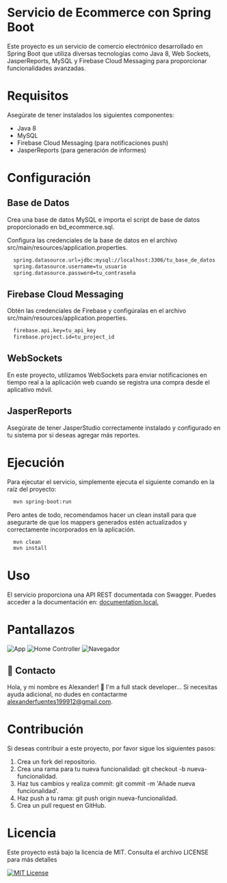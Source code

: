 # Servicio de Ecommerce con Spring Boot
Este proyecto es un servicio de comercio electrónico desarrollado en Spring Boot que utiliza diversas tecnologías como Java 8, Web Sockets, JasperReports, MySQL y Firebase Cloud Messaging para proporcionar funcionalidades avanzadas.

# Requisitos
Asegúrate de tener instalados los siguientes componentes:

* Java 8
* MySQL
* Firebase Cloud Messaging (para notificaciones push)
* JasperReports (para generación de informes)

# Configuración
## Base de Datos
Crea una base de datos MySQL e importa el script de base de datos proporcionado en bd_ecommerce.sql.

Configura las credenciales de la base de datos en el archivo src/main/resources/application.properties.

```bash
  spring.datasource.url=jdbc:mysql://localhost:3306/tu_base_de_datos
  spring.datasource.username=tu_usuario
  spring.datasource.password=tu_contraseña
```
## Firebase Cloud Messaging
Obtén las credenciales de Firebase y configúralas en el archivo src/main/resources/application.properties.

```bash
  firebase.api.key=tu_api_key
  firebase.project.id=tu_project_id
```
## WebSockets
En este proyecto, utilizamos WebSockets para enviar notificaciones en tiempo real a la aplicación web cuando se registra una compra desde el aplicativo móvil.
## JasperReports
Asegúrate de tener JasperStudio correctamente instalado y configurado en tu sistema por si deseas agregar más reportes.

# Ejecución
Para ejecutar el servicio, simplemente ejecuta el siguiente comando en la raíz del proyecto: 

```bash
  mvn spring-boot:run
```
Pero antes de todo, recomendamos hacer un clean install para que asegurarte de que los mappers generados estén actualizados y correctamente incorporados en la aplicación.
```bash
  mvn clean
  mvn install
```

# Uso
El servicio proporciona una API REST documentada con Swagger. Puedes acceder a la documentación en: [documentation.local.](http://localhost:8080/swagger-ui.html)

# Pantallazos

![App](https://lh3.googleusercontent.com/fife/AK0iWDzYf6s7OCls6jJkk5w7hPYW6vz6JKJpUVeYPgyOv-Z_r_s2RfFKspEe5ZADbDLce7h5uzKkiFhOvT18JV8FMHWfQK6DD9Ipus_hm7LagcLEn5XzMcJA3aWA6jwlr4hLJAYgidojXfDN6oepfdK1oksqSY483ap-lHRPoHa-QAZWtrUIotc1Xs5Xh0Ir4v8h3mzVU8Sy0gvKlgAqxp6uXcIcm-ilMtLszEQQgCH08cFH_M0fu7YQa1JiA1ssWr7aIeUQ4wz-oIJYTIVYoS2CYuv53XL_IqQSKdGTIOHcd5aG9B79JexRDvOiSsaOwrP02SgwDEbEmHfKvjXR_5dQNeQZDo59ynqYyvMYqzsIQx6e815xVc_Jpv-7ab860E3uxtjeCeaT_eRql_vdTvTRdEClKbMry_mj9wCzsmxNI7iCVBUbOOE3JRSSr_gJ00JnqQCiCaIEBG8khGGuD0f0nJoSjVgM-r6qEjFFq0tgPmW2F-tpfIpjvdPHjCSv2lGbladavezYeQ9TwELc0KMEaAvNE4NB81DfR__3eiPR4asJIDBjYPJHPWD4yxKkoExBScAAVZtrgp12udeRLGC9SAAivXV9FctO0ptK0qh7DZlzJexkpu_jOBAsyYKQj8yCpZy7F-94CRgVu2zn2LTltWhiFYyrQd22q-gx7OyeEDBGXgVKs7et53R3Ga6cUHByK3yX3LOPSOFlyRmesnmsZAkSIvL-H-5_IVqxjqeaxj5W-weNEI_vtgiq5bUutMat0tM8_azkYNmDh99H6sh8easvicArICtsfOt_VOjjnIsdpInFwUnLio2aFniv_eGMrNK-lbwOMjFIRTBkMN5LQGOfJUHvvxzvKpAc8sdpEurnCJsS3kHzcVZPU-wBx4VtVEbBsttTD47KE7mTVRPHdpdGOuFWJ8oF09cuVPnmzY9-9Uvt7MUild5CBmbeEC2XU3GU18TVzsbsHjn-_73Np9SgXv78kgtDRZEPhJCMSX8EZnM-aE91Izcq5OjovE2JHWD-_GHhRr_bLPMSnYHIRIJ8ewotPMoBDY5eWRjDSuVFwAIALORT9sJxxT0QrLM4dES35N8yXd32-LjHjMsmLjV-dSkE8SFmB6R8tRGVCGNvYPdqXA5j3UKDxbUkF-yTF8X9Ayh5RgCY59tB7LjycHVn_pScCn4kNaW5svw8qLKjyzU8J6UOd6mzhLj8vZ-y_pLQ0ExoWI8q3ry0qZXMDgq-8lLJiHPGloTW55P-NfTJ05A0kF8zTD-T2TvDDkaiK4v6gJ3y6ePivWShTfWWDGT8Tiq63_xX9-Mqau8cMjjGS_VS7ErbK5gANXc6yBJAEJJBWsyhtZtk3-5grlZVt1lHbWKKddzPTfMQHyyuZ8Cn8RdU-wGTTBCPl0yZKFg9DboAzMuypP5thNueffGeSCNB5AIi3qOuVfOb1013q4fDbzw3oUJbew2OjLeamKD5kQvMHMmR-43AuXqenURAUPX7rTcO8InSvzkxcicJsqTlCqYGuIxSpAC3mHdXeY-nlu-lTSiE0NWqLAyKWOcXT-39xSjWQVC3EYDycf21iUBvnpU_c9Yt3458xYPOJoJfS5h-D5ZItedny4vaEq2F5I_TM1NuPEusqyi_KUDD1p4kgXQjhFMieroOAwXfY8pLMNHPVPRinBguyhz0UsXtiMa0AL4=s1130-w1130-h202-s-no-gm?authuser=0)
![Home Controller](https://lh3.googleusercontent.com/pw/ADCreHfEzCmeOLScLskNcYVkbVTgPRJKsjVD0WCLF4DN4Pu7sbjzel8uvvbduulRMl9ZgW5q_rZOz_9d5YzP_VxKMiTMA03pFEfq7StPuY05tI-nppyx52F-wjTsqM4OfZUsxorIKVuKpXDX71KPCJ2exjnZMQDbim1XEyqMFD5qOz_OxzKWHWN_5miOzB8n4YN4uHBAPjhw5u1wd8hDIL-kUt9vIB15SUxcZ40Oh1_AEh0ErJFZ4bBrTbgmC89u2Bp7gFOk8aje91NSNER6feBagrlMc6voFTuP3TGyd1F_uTdgc1ghhLTcUv97uVDeEw9Mp--YyxXNFmJ7vtyw_1D6NWJ6xhghDZDRvEN8NVGbXH5dpf4DgelimmewoCRoF--nMCv9CmxaSqPYrRj7ywNRjuJ4yOWiCZhOr9ko0WQSh5ka-16CkJmJAIOpvE8DlgkpZoA4763RQ-1Y5auJf4kfu5SM0kJdwMHuYfS-NnzvAgl9epVcT6K2ZtMx_oMlmU_nkr4cDDiQuQqUge8NfQp39EXfoDprdwQ8nHVahj2eXhVD9M-zMMrUwtwk6k6Jvby8yr2FYm9ReIhuxl6i595nQntrzHSJlvnRaWn-n9u9LVPpThwBslkCjUQYHoxTraw8NCcpkmNduMhUHSLTXqbpt4rJWhZ8FiRWHL35RAIPaEPmrEhaMH1rvRRpe3OOZMH5KXOQ9vXDRSVjiavJOaI8E1rNjTzoPUZkbekTunLml_hiHirNxJUWiSL4-fw-FssxI9X1aCVlvIVeEQqpQePMEDw_kLcsjTkmH7hV7MDHbrJb90q9DGfWcw4FYHt1sISq7ACWRrVRVlH7rsrqgQQp2s5TtLxdCo8XoepNhZ4XPNzCJvioL9BjSyqWRXyagTZhWcFW9F4vr-vJEPpiVvfH9i4=w1100-h225-s-no-gm?authuser=0)
![Navegador](https://lh3.googleusercontent.com/fife/AK0iWDwmQMnCFlLDlCuClBDNTkMW0Y_ZBTOVjCoEqwIBy8TeXorspAbaZPiGHl_q4touC673jURcMosX2rt3i3fktCYwkMFgWbD99Qg2IRBWflAJT3iqRNSmzyuSRR46KMxrvQTmflrGu16J1ZEFSQ7t_7EyZUf9vY7r2v_mB9EdvHVhBpmzTr1lOQYdq5b2UHgxSrwKErgidobcjjP1n9_juBPCcm-XDlIzjX7glDRgEh5LCdXRuLbWMgPZO8-ltDC7vpSX0X_hCTurL39eyF2EWzEjw8jZ3pCxF36uE6Xp824B93op77ISHNp4bcpgeJIvuA4VIzrrMS7TtvLWdNlPsJm2cLTRnddiJmXN62x8QPlB_n3CmvWmAT5psYMHwtFil5C7k2Hd9J-t811IinzQ9lNcxfdwd7SEYhUqTMfVDWNwVjXGrajKOdOcN1RAQFF5D2onaYV_9bSGqpkgA5YIhw9FPUuGZV9kSkd-oQrV5tyaPy7WZRgXLm3cGxtZR16kwgvIiel-JYNbd4wJtLr8PtFxgchcdmAj07xz3fb8-FaMyb9s7Z11DTxVCLe2kCJQ4yR42kMOYa8-EfQHB2je_tMIaUd-SWM8mNbwk90bZ70xvfqHJsTN7m3PIel1qemIKymQiA2jWeWYmJj-eu0JZCsiX8XD_gpmdfWnuSudAhwvjH9k7KIiPaLSdavAxprc0bNRaLH_YkiuTvYDjys03ZDqowTJJKNFjYxuzOq6wPct9ugncwFSEIdHQQkzPoSbPBKIMoZmBwNlMsi184JJpN6FtK9reZeNZu9iFwdcIQGpTRbEPeW66Gj2GtmUoYUTdw8lxr3AvLu2uPlBSc6sB-NB4JqWlSsT9lwbnFOM-Kts3Fy2mADciccGZZBqAJsqiJdi97ah9avVBUOTmaJBQRc3-PrNdHL6V9Xlb-U-LQY-0M2DhE0-bqRBUWxjdVBRPG53tL-vQublooxGsbIc6JbDVLhrPazpDFvWkNQxcf4aMIcW3F7EsesPqT3cpYXL5NCjkL8fxRo1Y75wOPWbmKJFsSLEvQtPK2UlubNsAzGobJpwE0c7EJbpNSZwjAI0JGYWLt2Fwbcg7yey3ZewnBgkfg-kNhTuQFIrzbTmJyXS4ZAhEhSEKTdEE1P7Adl8VHQaeEJXt3tYuLJtZf5XM3v6BjX_1E3m56G3R8U7r2JVuw3lIwA6podnqn2Hf1r0D6ZuqymkE1Qak-VwWOLIqlJWRijijbGVa1DRad2mnKSlhp7v-uEg4eD0ZN8dZKL34Nj3TXXYaPcSu_uhE7z7HTL1dGHeYu_wc6fkML9XShhmv76Ldy9t9xxCmY6vhLx2upzkLpFfP0F6DKMh89-KrT3P7WfbUl-t7j6rQJS3MNvHoqsi32sO3Lpne_YZqOrTyRXZ2vLgghYBtjyvg9XG9AsOAT7-0k5m4xodhYn1GTm7ffCGYm9jkFIXlg4IBr0ziNNjQwrz7M8jvKtfCA9m1LYRKTSac9orpF_vQaTlLVwNYxuGzutgKc2oSGohxoZx2__Is0ogpCruCvJ_XtapgsaMKkFfz3cyeosDxjkiJFcysvMNFcovyDbRwkGmdwRURlxTMc_mejDSFem6QjUb3lYJs2jhGkMhPxVG4qLBAljGEpVN9MZrHmnmlN2VZosrrBAF_b8vy3M_ynYGDE-peaZ3NA8=s613-w613-h161-s-no-gm?authuser=0)

## 🚀 Contacto
Hola, y mi nombre es Alexander! 👋 I'm a full stack developer...
Si necesitas ayuda adicional, no dudes en contactarme alexanderfuentes199912@gmail.com.

# Contribución
Si deseas contribuir a este proyecto, por favor sigue los siguientes pasos:

1. Crea un fork del repositorio.
2. Crea una rama para tu nueva funcionalidad: git checkout -b nueva-funcionalidad.
3. Haz tus cambios y realiza commit: git commit -m 'Añade nueva funcionalidad'.
4. Haz push a tu rama: git push origin nueva-funcionalidad.
5. Crea un pull request en GitHub.

# Licencia
Este proyecto está bajo la licencia de MIT. Consulta el archivo LICENSE para más detalles

[![MIT License](https://img.shields.io/badge/License-MIT-green.svg)](https://choosealicense.com/licenses/mit/)
